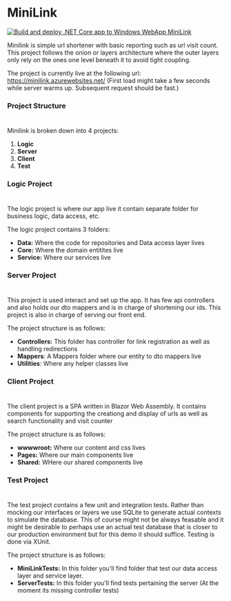# MiniLink
[![Build and deploy .NET Core app to Windows WebApp MiniLink](https://github.com/AbrahamMT94/MiniLink/actions/workflows/MiniLink.yml/badge.svg)](https://github.com/AbrahamMT94/MiniLink/actions/workflows/MiniLink.yml)

Minilink is simple url shortener with basic reporting such as url visit count. 
This project follows the onion or layers architecture where the outer layers only rely on the ones one level beneath it to avoid tight coupling.

The project is currently live at the following url:
https://minilink.azurewebsites.net/
(First load might take a few seconds while server warms up. Subsequent request should be fast.) 

### Project Structure
#
Minilink is broken down into 4 projects:
1. **Logic**
2. **Server** 
3. **Client**
4. **Test**

### Logic Project
#
The logic project is where our app live it contain separate folder for business logic, data access, etc.

The logic project contains 3 folders:
- **Data:** Where the code for repositories and Data access layer lives
- **Core:** Where the domain entitites live
- **Service:** Where our services live

### Server Project
#
This project is used interact and set up the app. It has few api controllers and also holds our dto mappers and is in charge of shortening our ids.
This project is also in charge of serving our front end.

The project structure is as follows:

- **Controllers:** This folder has controller for link registration as well as handling redirections
- **Mappers**: A Mappers folder where our entity to dto mappers live
- **Utilities**: Where any helper classes live

### Client Project
#
The client project is a SPA written in Blazor Web Assembly. It contains components for supporting the creationg and display of urls as well as search functionality and visit counter

The project structure is as follows:
- **wwwwroot:** Where our content and css lives
- **Pages:** Where our main components live
- **Shared:** WHere our shared components live

### Test Project
#
The test project contains a few unit and integration tests. Rather than mocking our interfaces or layers we use SQLite to generate actual contexts to simulate the database.
This of course might not be always feasable and it might be desirable to perhaps use an actual test database that is closer to our production environment but for this demo it should suffice. Testing is done via XUnit.

The project structure is as follows:
- **MiniLinkTests:** In this folder you'll find folder that test our data access layer and service layer.
- **ServerTests:** In this folder you'll find tests pertaining the server (At the moment its missing controller tests)

